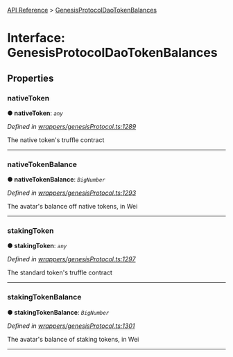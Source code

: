 [API Reference](../README.md) > [GenesisProtocolDaoTokenBalances](../interfaces/GenesisProtocolDaoTokenBalances.md)



# Interface: GenesisProtocolDaoTokenBalances


## Properties
<a id="nativeToken"></a>

###  nativeToken

**●  nativeToken**:  *`any`* 

*Defined in [wrappers/genesisProtocol.ts:1289](https://github.com/daostack/arc.js/blob/f343aa24/lib/wrappers/genesisProtocol.ts#L1289)*



The native token's truffle contract




___

<a id="nativeTokenBalance"></a>

###  nativeTokenBalance

**●  nativeTokenBalance**:  *`BigNumber`* 

*Defined in [wrappers/genesisProtocol.ts:1293](https://github.com/daostack/arc.js/blob/f343aa24/lib/wrappers/genesisProtocol.ts#L1293)*



The avatar's balance off native tokens, in Wei




___

<a id="stakingToken"></a>

###  stakingToken

**●  stakingToken**:  *`any`* 

*Defined in [wrappers/genesisProtocol.ts:1297](https://github.com/daostack/arc.js/blob/f343aa24/lib/wrappers/genesisProtocol.ts#L1297)*



The standard token's truffle contract




___

<a id="stakingTokenBalance"></a>

###  stakingTokenBalance

**●  stakingTokenBalance**:  *`BigNumber`* 

*Defined in [wrappers/genesisProtocol.ts:1301](https://github.com/daostack/arc.js/blob/f343aa24/lib/wrappers/genesisProtocol.ts#L1301)*



The avatar's balance of staking tokens, in Wei




___


